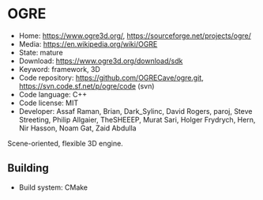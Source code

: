 # OGRE

- Home: https://www.ogre3d.org/, https://sourceforge.net/projects/ogre/
- Media: https://en.wikipedia.org/wiki/OGRE
- State: mature
- Download: https://www.ogre3d.org/download/sdk
- Keyword: framework, 3D
- Code repository: https://github.com/OGRECave/ogre.git, https://svn.code.sf.net/p/ogre/code (svn)
- Code language: C++
- Code license: MIT
- Developer: Assaf Raman, Brian, Dark_Sylinc, David Rogers, paroj, Steve Streeting, Philip Allgaier, TheSHEEEP, Murat Sari, Holger Frydrych, Hern, Nir Hasson, Noam Gat, Zaid Abdulla

Scene-oriented, flexible 3D engine.

## Building

- Build system: CMake
